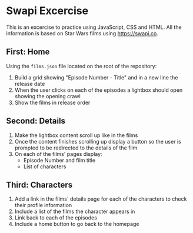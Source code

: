 # Swapi Excercise
This is an excercise to practice using JavaScript, CSS and HTML.
All the information is based on Star Wars films using https://swapi.co.

## First: Home
Using the `films.json` file located on the root of the repository:
1. Build a grid showing "Episode Number - Title" and in a new line the release date
2. When the user clicks on each of the episodes a lightbox should open showing the opening crawl
3. Show the films in release order

## Second: Details
1. Make the lightbox content scroll up like in the films
2. Once the content finishes scrolling up display a button so the user is prompted to be redirected to the details of the film
3. On each of the films' pages display:
    * Episode Number and film title
    * List of characters

## Third: Characters
1. Add a link in the films´ details page for each of the characters to check their profile information
2. Include a list of the films the character appears in
3. Link back to each of the episodes
4. Include a home button to go back to the homepage

